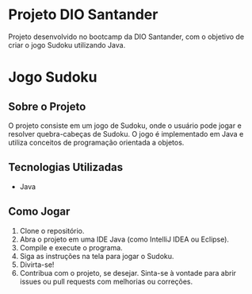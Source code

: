 # Projeto DIO Santander
Projeto desenvolvido no bootcamp da DIO Santander, com o objetivo de criar o jogo Sudoku utilizando Java.
# Jogo Sudoku
## Sobre o Projeto
O projeto consiste em um jogo de Sudoku, onde o usuário pode jogar e resolver quebra-cabeças de Sudoku. O jogo é implementado em Java e utiliza conceitos de programação orientada a objetos.
## Tecnologias Utilizadas
- Java

## Como Jogar
1. Clone o repositório.
2. Abra o projeto em uma IDE Java (como IntelliJ IDEA ou Eclipse).
3. Compile e execute o programa.
4. Siga as instruções na tela para jogar o Sudoku.
5. Divirta-se!
6. Contribua com o projeto, se desejar. Sinta-se à vontade para abrir issues ou pull requests com melhorias ou correções.

